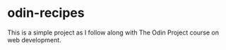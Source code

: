# odin-recipes
This is a simple project as I follow along with The Odin Project course on web development.
